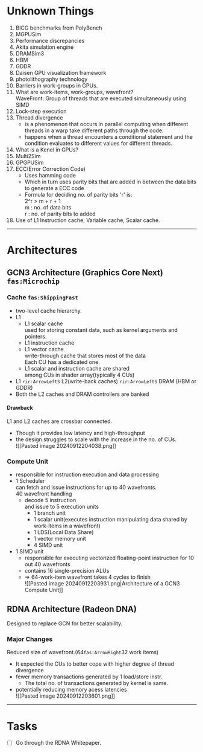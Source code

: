 # Unknown Things

1. BICG benchmarks from PolyBench
2. MGPUSim
3. Performance discrepancies
4. Akita simulation engine
5. DRAMSim3
6. HBM
7. GDDR
8. Daisen GPU visualization framework
9. photolithography technology
10. Barriers in work-groups in GPUs.
11. What are work-items, work-groups, wavefront?  
	 WaveFront: Group of threads that are executed simultaneously using SIMD
12. Lock-step execution
13. Thread divergence
	 - is a phenomenon that occurs in parallel computing when different threads in a warp take different paths through the code.
	 - happens when a thread encounters a conditional statement and the condition evaluates to different values for different threads.
14. What is a Kenel in GPUs?
15. Multi2Sim
16. GPGPUSim
17. ECC(Error Correction Code)
	 - Uses hamming code
	 - Which in turn uses parity bits that are added in between the data bits to generate a ECC code
	 - Formula for deciding no. of parity bits 'r' is:  
		2^r > m + r + 1  
		m : no. of data bits  
		r : no. of parity bits to added
18. Use of L1 Instruction cache, Variable cache, Scalar cache.

---

# Architectures

## GCN3 Architecture (Graphics Core Next) `fas:Microchip`

### Cache `fas:ShippingFast`

- two-level cache hierarchy.
- L1
	- L1 scalar cache  
	  used for storing constant data, such as kernel arguments and pointers.
	- L1 instruction cache
	- L1 vector cache  
	  write-through cache that stores most of the data  
	  Each CU has a dedicated one.
	- L1 scalar and instruction cache are shared  
	  among CUs in shader array(typically 4 CUs)
- L1 `rir:ArrowLeftS` L2(write-back caches) `rir:ArrowLeftS` DRAM (HBM or GDDR)
- Both the L2 caches and DRAM controllers are banked

#### Drawback

L1 and L2 caches are crossbar connected.

- Though it provides low latency and high-throughput
- the design struggles to scale with the increase in the no. of CUs.  
![[Pasted image 20240912204038.png]]

### Compute Unit

- responsible for instruction execution and data processing
- 1 Scheduler  
  can fetch and issue instructions for up to 40 wavefronts.  
  40 wavefront handling
	- decode 5 instruction  
	  and issue to 5 execution units
		- 1 branch unit
		- 1 scalar unit(executes instruction manipulating data shared by work-items in a wavefront)
		- 1 LDS(Local Data Share)
		- 1 vector memory unit
		- 4 SIMD unit
- 1 SIMD unit
	- responsible for executing vectorized floating-point instruction for 10 out 40 wavefronts
	- contains 16 single-precision ALUs
	- => 64-work-item wavefront takes 4 cycles to finish  
![[Pasted image 20240912203931.png|Architecture of a GCN3 Compute Unit]]

## RDNA Architecture (Radeon DNA)

Designed to replace GCN for better scalability.

### Major Changes

Reduced size of wavefront.(64`fas:ArrowRight`32 work items)

- It expected the CUs to better cope with higher degree of thread divergence
- fewer memory transactions generated by 1 load/store instr.
	- The total no. of transactions generated by kernel is same.
- potentially reducing memory acess latencies  
![[Pasted image 20240912203601.png]]

---

# Tasks

- [ ] Go through the RDNA Whitepaper.
